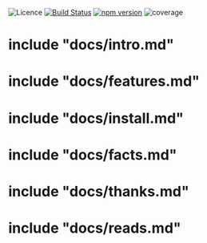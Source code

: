 ![Licence](https://img.shields.io/npm/l/solidgrounds.svg) [![Build Status](https://travis-ci.org/epinxteren/solidgrounds.svg?branch=master)](https://travis-ci.org/epinxteren/solidgrounds) [![npm version](https://badge.fury.io/js/solidgrounds.svg)](https://badge.fury.io/js/solidgrounds) ![coverage](https://github.com/epinxteren/solidgrounds/raw/master/docs/coverage.svg?sanitize=true)

# include "docs/intro.md"

# include "docs/features.md"

# include "docs/install.md"

# include "docs/facts.md"

# include "docs/thanks.md"

# include "docs/reads.md"
